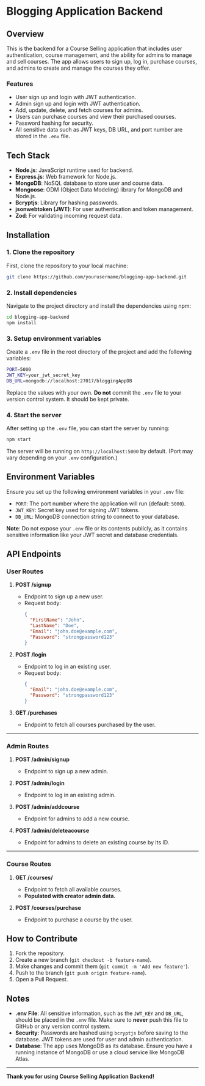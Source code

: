 
# Blogging Application Backend

## Overview

This is the backend for a Course Selling application that includes user authentication, course management, and the ability for admins to manage and sell courses. The app allows users to sign up, log in, purchase courses, and admins to create and manage the courses they offer.

### Features

- User sign up and login with JWT authentication.
- Admin sign up and login with JWT authentication.
- Add, update, delete, and fetch courses for admins.
- Users can purchase courses and view their purchased courses.
- Password hashing for security.
- All sensitive data such as JWT keys, DB URL, and port number are stored in the `.env` file.

## Tech Stack

- **Node.js**: JavaScript runtime used for backend.
- **Express.js**: Web framework for Node.js.
- **MongoDB**: NoSQL database to store user and course data.
- **Mongoose**: ODM (Object Data Modeling) library for MongoDB and Node.js.
- **Bcryptjs**: Library for hashing passwords.
- **jsonwebtoken (JWT)**: For user authentication and token management.
- **Zod**: For validating incoming request data.

## Installation

### 1. Clone the repository

First, clone the repository to your local machine:

```bash
git clone https://github.com/yourusername/blogging-app-backend.git
```

### 2. Install dependencies

Navigate to the project directory and install the dependencies using npm:

```bash
cd blogging-app-backend
npm install
```

### 3. Setup environment variables

Create a `.env` file in the root directory of the project and add the following variables:

```bash
PORT=5000
JWT_KEY=your_jwt_secret_key
DB_URL=mongodb://localhost:27017/bloggingAppDB
```

Replace the values with your own. **Do not** commit the `.env` file to your version control system. It should be kept private.

### 4. Start the server

After setting up the `.env` file, you can start the server by running:

```bash
npm start
```

The server will be running on `http://localhost:5000` by default. (Port may vary depending on your `.env` configuration.)

## Environment Variables

Ensure you set up the following environment variables in your `.env` file:

- `PORT`: The port number where the application will run (default: `5000`).
- `JWT_KEY`: Secret key used for signing JWT tokens.
- `DB_URL`: MongoDB connection string to connect to your database.

**Note**: Do not expose your `.env` file or its contents publicly, as it contains sensitive information like your JWT secret and database credentials.

## API Endpoints

### User Routes

1. **POST /signup**
   - Endpoint to sign up a new user.
   - Request body:
     ```json
     {
       "FirstName": "John",
       "LastName": "Doe",
       "Email": "john.doe@example.com",
       "Password": "strongpassword123"
     }
     ```

2. **POST /login**
   - Endpoint to log in an existing user.
   - Request body:
     ```json
     {
       "Email": "john.doe@example.com",
       "Password": "strongpassword123"
     }
     ```

3. **GET /purchases**
   - Endpoint to fetch all courses purchased by the user.

---

### Admin Routes

1. **POST /admin/signup**
   - Endpoint to sign up a new admin.

2. **POST /admin/login**
   - Endpoint to log in an existing admin.

3. **POST /admin/addcourse**
   - Endpoint for admins to add a new course.

4. **POST /admin/deleteacourse**
   - Endpoint for admins to delete an existing course by its ID.

---

### Course Routes

1. **GET /courses/**
   - Endpoint to fetch all available courses.
   - **Populated with creator admin data.**

2. **POST /courses/purchase**
   - Endpoint to purchase a course by the user.

## How to Contribute

1. Fork the repository.
2. Create a new branch (`git checkout -b feature-name`).
3. Make changes and commit them (`git commit -m 'Add new feature'`).
4. Push to the branch (`git push origin feature-name`).
5. Open a Pull Request.


## Notes

- **.env File**: All sensitive information, such as the `JWT_KEY` and `DB_URL`, should be placed in the `.env` file. Make sure to **never** push this file to GitHub or any version control system.
- **Security**: Passwords are hashed using `bcryptjs` before saving to the database. JWT tokens are used for user and admin authentication.
- **Database**: The app uses MongoDB as its database. Ensure you have a running instance of MongoDB or use a cloud service like MongoDB Atlas.

---

**Thank you for using  Course Selling Application Backend!**
